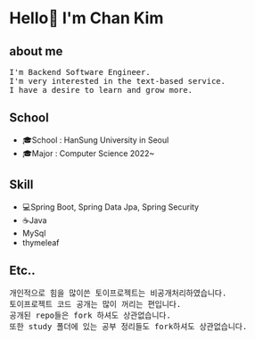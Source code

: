 <h1>Hello👋 I'm Chan Kim</h1>
<h2>about me</h2>
<pre>
I'm Backend Software Engineer.
I'm very interested in the text-based service.
I have a desire to learn and grow more.
</pre>
<h2>School</h2>
<p>
  <ul>
    <li>🎓School : HanSung University in Seoul</li>
    <li>🎓Major : Computer Science 2022~</li>
  </ul>
</p>
<h2>Skill</h2>
<p>
  <ul>
    <li>💻Spring Boot, Spring Data Jpa, Spring Security</li>
    <li>☕Java</li>
    <li>MySql</li>
    <li>thymeleaf</li>
  </ul>
</p>

<h2>Etc..</h2>
<pre>
개인적으로 힘을 많이쓴 토이프로젝트는 비공개처리하였습니다.
토이프로젝트 코드 공개는 많이 꺼리는 편입니다.
공개된 repo들은 fork 하셔도 상관없습니다.
또한 study 폴더에 있는 공부 정리들도 fork하셔도 상관없습니다.
</pre>


<!--
**liveforone/liveforone** is a ✨ _special_ ✨ repository because its `README.md` (this file) appears on your GitHub profile.

Here are some ideas to get you started:

- 🔭 I’m currently working on ...
- 🌱 I’m currently learning ...
- 👯 I’m looking to collaborate on ...
- 🤔 I’m looking for help with ...
- 💬 Ask me about ...
- 📫 How to reach me: ...
- 😄 Pronouns: ...
- ⚡ Fun fact: ...
-->
